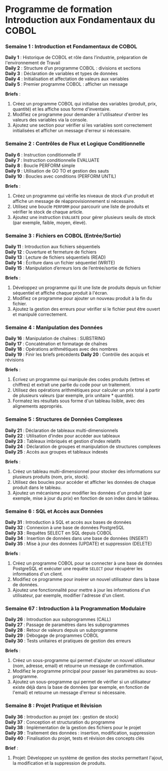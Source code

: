 # Programme de formation Introduction aux Fondamentaux du COBOL

### Semaine 1 : Introduction et Fondamentaux de COBOL
**Daily 1** : Historique de COBOL et rôle dans l’industrie, préparation de l'environnement de Travail  
**Daily 2** : Structure d’un programme COBOL : divisions et sections  
**Daily 3** : Déclaration de variables et types de données  
**Daily 4** : Initialisation et affectation de valeurs aux variables  
**Daily 5** : Premier programme COBOL : afficher un message  

**Briefs** :  
1. Créez un programme COBOL qui initialise des variables (produit, prix, quantité) et les affiche sous forme d'inventaire.  
2. Modifiez ce programme pour demander à l'utilisateur d'entrer les valeurs des variables via la console.  
3. Ajoutez une section pour vérifier si les variables sont correctement initialisées et afficher un message d'erreur si nécessaire.

### Semaine 2 : Contrôles de Flux et Logique Conditionnelle
**Daily 6** : Instruction conditionnelle IF  
**Daily 7** : Instruction conditionnelle EVALUATE  
**Daily 8** : Boucle PERFORM simple  
**Daily 9** : Utilisation de GO TO et gestion des sauts  
**Daily 10** : Boucles avec conditions (PERFORM UNTIL)  

**Briefs** :  
1. Créez un programme qui vérifie les niveaux de stock d'un produit et affiche un message de réapprovisionnement si nécessaire.  
2. Utilisez une boucle `PERFORM` pour parcourir une liste de produits et vérifier le stock de chaque article.  
3. Ajoutez une instruction `EVALUATE` pour gérer plusieurs seuils de stock (par exemple, faible, moyen, élevé).

### Semaine 3 : Fichiers en COBOL (Entrée/Sortie)
**Daily 11** : Introduction aux fichiers séquentiels  
**Daily 12** : Ouverture et fermeture de fichiers  
**Daily 13** : Lecture de fichiers séquentiels (READ)  
**Daily 14** : Écriture dans un fichier séquentiel (WRITE)  
**Daily 15** : Manipulation d’erreurs lors de l’entrée/sortie de fichiers  

**Briefs** :  
1. Développez un programme qui lit une liste de produits depuis un fichier séquentiel et affiche chaque produit à l'écran.  
2. Modifiez ce programme pour ajouter un nouveau produit à la fin du fichier.  
3. Ajoutez la gestion des erreurs pour vérifier si le fichier peut être ouvert et manipulé correctement.


### Semaine 4 : Manipulation des Données
**Daily 16** : Manipulation de chaînes : SUBSTRING  
**Daily 17** : Concaténation et formatage de chaînes  
**Daily 18** : Opérations arithmétiques avec des nombres  
**Daily 19** : Finir les briefs précédents
**Daily 20** : Contrôle des acquis et révisions 

**Briefs** :  
1. Écrivez un programme qui manipule des codes produits (lettres et chiffres) et extrait une partie du code pour un traitement.  
2. Utilisez des opérations arithmétiques pour calculer un prix total à partir de plusieurs valeurs (par exemple, prix unitaire * quantité).  
3. Formatez les résultats sous forme d'un tableau lisible, avec des alignements appropriés.


### Semaine 5 : Structures de Données Complexes
**Daily 21** : Déclaration de tableaux multi-dimensionnels  
**Daily 22** : Utilisation d’index pour accéder aux tableaux  
**Daily 23** : Tableaux imbriqués et gestion d’index relatifs  
**Daily 24** : Déclaration de groupes et manipulation de structures complexes  
**Daily 25** : Accès aux groupes et tableaux indexés  

**Briefs** :  
1. Créez un tableau multi-dimensionnel pour stocker des informations sur plusieurs produits (nom, prix, stock).  
2. Utilisez des boucles pour accéder et afficher les données de chaque produit dans le tableau.  
3. Ajoutez un mécanisme pour modifier les données d'un produit (par exemple, mise à jour du prix) en fonction de son index dans le tableau.

### Semaine 6 : SQL et Accès aux Données
**Daily 31** : Introduction à SQL et accès aux bases de données   
**Daily 32** : Connexion à une base de données PostgreSQL   
**Daily 33** : Requêtes SELECT en SQL depuis COBOL  
**Daily 34** : Insertion de données dans une base de données (INSERT)   
**Daily 35** : Mise à jour des données (UPDATE) et suppression (DELETE)   

**Briefs** :  
1. Créez un programme COBOL pour se connecter à une base de données PostgreSQL et exécuter une requête `SELECT` pour récupérer les informations d'un client.  
2. Modifiez ce programme pour insérer un nouvel utilisateur dans la base de données.  
3. Ajoutez une fonctionnalité pour mettre à jour les informations d'un utilisateur, par exemple, modifier l'adresse d'un client.
   
### Semaine 67 : Introduction à la Programmation Modulaire
**Daily 26** : Introduction aux subprogrammes (CALL)  
**Daily 27** : Passage de paramètres dans les subprogrammes  
**Daily 28** : Retour de valeurs depuis un subprogramme  
**Daily 29** : Débogage de programmes COBOL  
**Daily 30** : Tests unitaires et pratiques de gestion des erreurs  

**Briefs** :  
1. Créez un sous-programme qui permet d'ajouter un nouvel utilisateur (nom, adresse, email) et retourne un message de confirmation.  
2. Modifiez le programme principal pour passer les paramètres au sous-programme.  
3. Ajoutez un sous-programme qui permet de vérifier si un utilisateur existe déjà dans la base de données (par exemple, en fonction de l'email) et retourne un message d'erreur si nécessaire.


### Semaine 8 : Projet Pratique et Révision
**Daily 36** : Introduction au projet (ex : gestion de stock)  
**Daily 37** : Conception et structuration du programme  
**Daily 38** : Implémentation de la gestion des fichiers pour le projet  
**Daily 39** : Traitement des données : insertion, modification, suppression  
**Daily 40** : Finalisation du projet, tests et révision des concepts clés  

**Brief** :  
1. Projet: Développez un système de gestion des stocks permettant l'ajout, la modification et la suppression de produits. 

